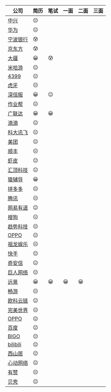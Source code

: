 | 公司                                                         | 简历 | 笔试 | 一面 | 二面 | 三面 |
| ------------------------------------------------------------ | ---- | ---- | ---- | ---- | ---- |
| [中兴](http://job.zte.com.cn/ZTE.Graduate.Web/Index/Index.aspx) | 😐    |      |      |      |      |
| [华为](https://career.huawei.com/reccampportal/portal5/job-progress.html) | 😐    |      |      |      |      |
| [宁波银行](https://zhaopin.nbcb.com.cn/recruit/resume/resumeCenter.jsp) | 😰    |      |      |      |      |
| [京东方](http://campus.boe.com/Portal/Apply/Index)           | 😰    |      |      |      |      |
| [大疆](https://we.dji.com/zh-CN/user)                        | 😀    | 😰    |      |      |      |
| [米哈游](https://join.mihoyo.com/#/candidateHome/applications) | 😐    |      |      |      |      |
| [4399](https://hr.4399om.com/main/?r=UserCenter)             | 😐    |      |      |      |      |
| [虎牙](https://join.mihoyo.com/#/candidateHome/applications) | 😐    |      |      |      |      |
| [深信服](https://join.mihoyo.com/#/candidateHome/applications) | 😀    | 😐    |      |      |      |
| [作业帮](https://join.mihoyo.com/#/candidateHome/applications) | 😐    |      |      |      |      |
| [广联达](https://join.mihoyo.com/#/candidateHome/applications) | 😀    | 😀    |      |      |      |
| [滴滴](http://campus.didiglobal.com/campus_apply/didiglobal/6223#/candidateHome/applications) | 😐    |      |      |      |      |
| [科大讯飞](https://www.nowcoder.com/profile/356732022/resume) | 😐    |      |      |      |      |
| [美团](https://campus.meituan.com/apply-record)              | 😐    |      |      |      |      |
| [顺丰](http://campus.sf-express.com/#/personalCenter)        | 😐    |      |      |      |      |
| [虾皮](https://app.mokahr.com/campus_apply/shopee/2962#/candidateHome/applications) | 😐    |      |      |      |      |
| [汇顶科技](https://goodix.zhiye.com/Portal/Apply/Index)      | 😐    |      |      |      |      |
| [猿辅导](https://app.mokahr.com/m/candidate/applications/deliver-query/fenbi) | 😀    |      |      |      |      |
| [拼多多](https://careers.pinduoduo.com/campus/personal-center) | 😐    |      |      |      |      |
| [腾讯](https://join.qq.com/center.php)                       | 😐    |      |      |      |      |
| [网易有道](https://campus.163.com/app/personal/apply)        | 😐    |      |      |      |      |
| [搜狗](https://app.mokahr.com/campus_apply/sogou-inc01/104#/candidateHome/applications) | 😐    |      |      |      |      |
| [趋势科技]()                                                 | 😐    |      |      |      |      |
| [OPPO](https://xiaoyuan.zhaopin.com/resume/delivery)         | 😐    |      |      |      |      |
| [祖龙娱乐]()                                                 | 😐    |      |      |      |      |
| [快手](https://campus.kuaishou.cn/#/campus/my-apply)         | 😐    |      |      |      |      |
| [奇安信](https://www.nowcoder.com/profile/356732022/resume)  | 😐    |      |      |      |      |
| [巨人网络](https://www.nowcoder.com/profile/356732022/resume) | 😐    |      |      |      |      |
| [远景](https://campus.envisioncn.com/dream_par_stu_pc/dist/#/main/resumeDevelop) | 😀    | 😀    | 😀    | 😀    |      |
| [畅游](http://zhaopin.changyou.com/wt/changyou/web/index?brandCode=1#/pc) | 😐    |      |      |      |      |
| [欧科云链](https://app.mokahr.com/campus_apply/okgroup/4334?sourceToken=bee5c9cc960b00c298223601b579103a#/candidateHome/applications) | 😐    |      |      |      |      |
| [完美世界](https://wanmei.zhiye.com/Portal/Apply/Index)      | 😐    |      |      |      |      |
| [OPPO](https://xiaoyuan.zhaopin.com/resume/delivery)         | 😐    |      |      |      |      |
| [百度](https://talent.baidu.com/external/baidu/index.html#/individualCenter) | 😐    |      |      |      |      |
| [BIGO](https://app.mokahr.com/campus_apply/bigo/1018#/candidateHome/applications) | 😐    |      |      |      |      |
| [bilibili](https://app.mokahr.com/campus_apply/bilibili01/6205#/candidateHome/applications) | 😐    |      |      |      |      |
| [西山居](https://app.mokahr.com/campus_apply/xishanju/5745#/candidateHome/applications) | 😐    |      |      |      |      |
| [心动网络](https://www.nowcoder.com/profile/356732022/resume) | 😐    |      |      |      |      |
| [有赞](https://app.mokahr.com/campus_apply/youzan/3749#/candidateHome/applications) | 😐    |      |      |      |      |
| [贝壳](https://campus.ke.com/Portal/Apply/Index)             | 😐    |      |      |      |      |

